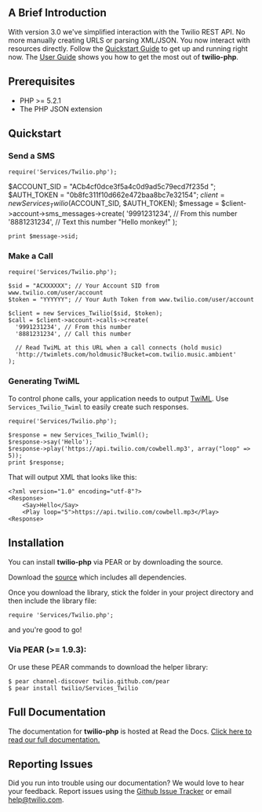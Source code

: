 ## A Brief Introduction

With version 3.0 we've simplified interaction with the Twilio
REST API. No more manually creating URLS or parsing XML/JSON.
You now interact with resources directly. Follow the [Quickstart
Guide](http://readthedocs.org/docs/twilio-php/en/latest/#quickstart)
to get up and running right now. The [User
Guide](http://readthedocs.org/docs/twilio-php/en/latest/#user-guide) shows you
how to get the most out of **twilio-php**.

## Prerequisites

* PHP >= 5.2.1
* The PHP JSON extension

## Quickstart

### Send a SMS

    require('Services/Twilio.php');
$ACCOUNT_SID = "ACb4cf0dce3f5a4c0d9ad5c79ecd7f235d ";
$AUTH_TOKEN = "0b8fc311f10d662e472baa8bc7e32154";
    $client = new Services_Twilio($ACCOUNT_SID, $AUTH_TOKEN);
    $message = $client->account->sms_messages->create(
      '9991231234', // From this number
      '8881231234', // Text this number
      "Hello monkey!"
    );

    print $message->sid;

### Make a Call

    require('Services/Twilio.php');

    $sid = "ACXXXXXX"; // Your Account SID from www.twilio.com/user/account
    $token = "YYYYYY"; // Your Auth Token from www.twilio.com/user/account

    $client = new Services_Twilio($sid, $token);
    $call = $client->account->calls->create(
      '9991231234', // From this number
      '8881231234', // Call this number

      // Read TwiML at this URL when a call connects (hold music)
      'http://twimlets.com/holdmusic?Bucket=com.twilio.music.ambient'
    );

### Generating TwiML

To control phone calls, your application needs to output
[TwiML](http://www.twilio.com/docs/api/twiml/ "Twilio Markup Language"). Use
`Services_Twilio_Twiml` to easily create such responses.

    require('Services/Twilio.php');

    $response = new Services_Twilio_Twiml();
    $response->say('Hello');
    $response->play('https://api.twilio.com/cowbell.mp3', array("loop" => 5));
    print $response;

That will output XML that looks like this:

    <?xml version="1.0" encoding="utf-8"?>
    <Response>
        <Say>Hello</Say>
        <Play loop="5">https://api.twilio.com/cowbell.mp3</Play>
    <Response>

## Installation

You can install **twilio-php** via PEAR or by downloading the source.

Download the [source](https://github.com/twilio/twilio-php/zipball/master)
which includes all dependencies.

Once you download the library, stick the folder in your project directory and
then include the library file:

    require 'Services/Twilio.php';

and you're good to go! 

### Via PEAR (>= 1.9.3):

Or use these PEAR commands to download the helper library:

    $ pear channel-discover twilio.github.com/pear
    $ pear install twilio/Services_Twilio

## Full Documentation

The documentation for **twilio-php** is hosted
at Read the Docs. [Click here to read our full
documentation.](http://readthedocs.org/docs/twilio-php/en/latest/ "Twilio PHP
Library Documentation")

## Reporting Issues

Did you run into trouble using our documentation? We would love
to hear your feedback. Report issues using the [Github Issue
Tracker](https://github.com/twilio/twilio-php/issues) or email
[help@twilio.com](mailto:help@twilio.com).

